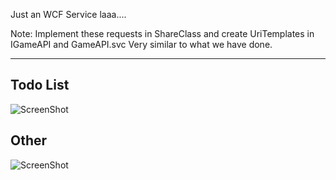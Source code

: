 Just an WCF Service laaa.... 

Note: Implement these requests in ShareClass and create UriTemplates in IGameAPI and GameAPI.svc
Very similar to what we have done.
*********************************************************************************************

Todo List
------------------------------------------------------------
![ScreenShot](http://s13.postimg.org/7gcnpdbvr/WP_000260.jpg)

Other
------------------------------------------------------------
![ScreenShot](http://s13.postimg.org/l8mh79d9j/WP_000259.jpg)
